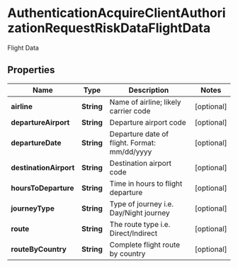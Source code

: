 

# AuthenticationAcquireClientAuthorizationRequestRiskDataFlightData

Flight Data

## Properties

| Name | Type | Description | Notes |
|------------ | ------------- | ------------- | -------------|
|**airline** | **String** | Name of airline; likely carrier code |  [optional] |
|**departureAirport** | **String** | Departure airport code |  [optional] |
|**departureDate** | **String** | Departure date of flight. Format: mm/dd/yyyy |  [optional] |
|**destinationAirport** | **String** | Destination airport code |  [optional] |
|**hoursToDeparture** | **String** | Time in hours to flight departure |  [optional] |
|**journeyType** | **String** | Type of journey i.e. Day/Night journey |  [optional] |
|**route** | **String** | The route type i.e. Direct/Indirect |  [optional] |
|**routeByCountry** | **String** | Complete flight route by country |  [optional] |



